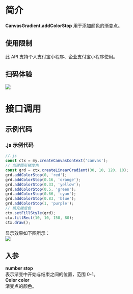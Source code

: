 # 简介

**CanvasGradient.addColorStop** 用于添加颜色的渐变点。

## 使用限制

此 API 支持个人支付宝小程序、企业支付宝小程序使用。

## 扫码体验

![](https://cdn.nlark.com/yuque/0/2021/png/179989/1624870278082-cad25ceb-7aca-4c74-beb5-f18b8d35796d.png#align=left&display=inline&height=158&margin=%5Bobject%20Object%5D&originHeight=158&originWidth=128&status=done&style=stroke&width=128)

# 接口调用

## 示例代码

### .js 示例代码

```javascript
//.js
const ctx = my.createCanvasContext('canvas');
// 创建圆形梯度色
const grd = ctx.createLinearGradient(30, 10, 120, 10);
grd.addColorStop(0, 'red');
grd.addColorStop(0.16, 'orange');
grd.addColorStop(0.33, 'yellow');
grd.addColorStop(0.5, 'green');
grd.addColorStop(0.66, 'cyan');
grd.addColorStop(0.83, 'blue');
grd.addColorStop(1, 'purple');
// 填充梯度色
ctx.setFillStyle(grd);
ctx.fillRect(10, 10, 150, 80);
ctx.draw();
```

显示效果如下图所示：<br />![](https://cdn.nlark.com/yuque/0/2021/png/179989/1624875400424-f5bad4a3-b8bd-4eb6-a974-126a23fda999.png#align=left&display=inline&height=720&margin=%5Bobject%20Object%5D&originHeight=720&originWidth=1280&status=done&style=none&width=1280)

## 入参

**number stop**<br />表示渐变中开始与结束之间的位置，范围 0-1。<br />**Color color**<br />渐变点的颜色。
